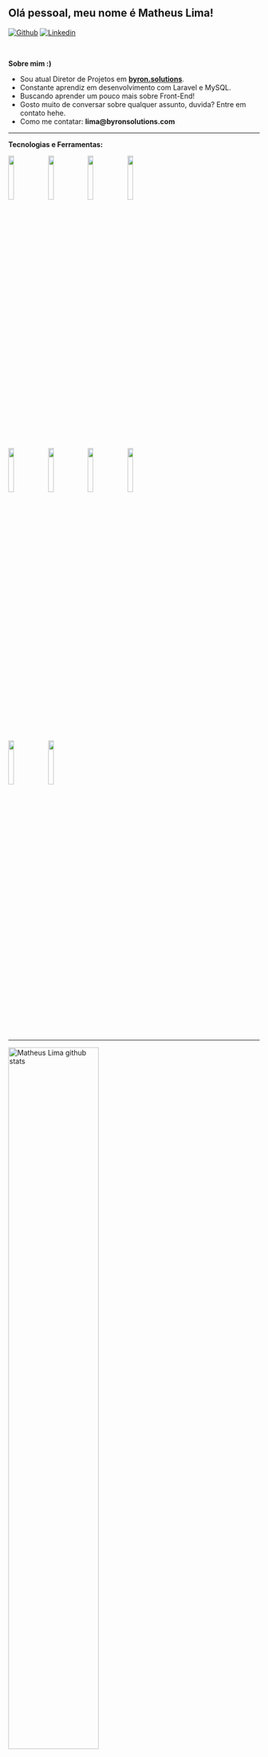 <!-- Your title -->
## Olá pessoal, meu nome é Matheus Lima!

<!-- Your badges
You can use the website to generate badges: https://shields.io/
-->

[![Github](https://img.shields.io/badge/-Github-000?style=flat&logo=Github&logoColor=white)](https://github.com/matheus-lima1)
[![Linkedin](https://img.shields.io/badge/-LinkedIn-blue?style=flat&logo=Linkedin&logoColor=white)](https://www.linkedin.com/in/omatheuslima/)

&nbsp;

<!-- Talking about you -->
**Sobre mim :)**

- Sou atual Diretor de Projetos em __[byron.solutions](https://byronsolutions.com/)__.
- Constante aprendiz em desenvolvimento com Laravel e MySQL.
- Buscando aprender um pouco mais sobre Front-End!
- Gosto muito de conversar sobre qualquer assunto, duvida? Entre em contato hehe.
- Como me contatar: __lima@byronsolutions.com__

---

**Tecnologias e Ferramentas:**

<p>
  <code><img width="15%" src="https://www.vectorlogo.zone/logos/w3_html5/w3_html5-ar21.svg"></code>
  <code><img width="15%" src="https://www.vectorlogo.zone/logos/getbootstrap/getbootstrap-ar21.svg"></code>
  <code><img width="15%" src="https://www.vectorlogo.zone/logos/php/php-ar21.svg"></code>
  <code><img width="15%" src="https://www.vectorlogo.zone/logos/mysql/mysql-ar21.svg"></code>
  <br />
  <code><img width="15%" src="https://www.vectorlogo.zone/logos/laravel/laravel-ar21.svg"></code>
  <code><img width="15%" src="https://www.vectorlogo.zone/logos/git-scm/git-scm-ar21.svg"></code>
  <code><img width="15%" src="https://www.vectorlogo.zone/logos/github/github-ar21.svg"></code>
  <code><img width="15%" src="https://www.vectorlogo.zone/logos/digitalocean/digitalocean-ar21.svg"></code>
  <br />
  <code><img width="15%" src="https://www.vectorlogo.zone/logos/wordpress/wordpress-ar21.svg"></code>
  <code><img width="15%" src="https://www.vectorlogo.zone/logos/phpmyadmin/phpmyadmin-ar21.svg"></code>
 
---

<a href="https://github.com/matheus-lima1/github-readme-stats">
   <img width="60%" alt="Matheus Lima github stats" src="https://github-readme-stats.vercel.app/api?username=matheus-lima1&show_icons=true&hide_border=true" />
</a>

-----
Dando créditos ao maravilhoso template que segui para o read.me: [zjayers](https://github.com/zjayers)

Última versão: 23/03/2021
